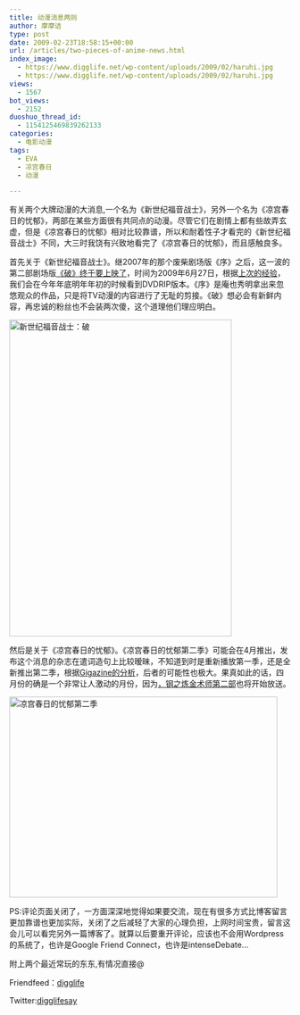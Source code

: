 ```yaml
---
title: 动漫消息两则
author: 摩摩诘
type: post
date: 2009-02-23T18:58:15+00:00
url: /articles/two-pieces-of-anime-news.html
index_image:
  - https://www.digglife.net/wp-content/uploads/2009/02/haruhi.jpg
  - https://www.digglife.net/wp-content/uploads/2009/02/haruhi.jpg
views:
  - 1567
bot_views:
  - 2152
duoshuo_thread_id:
  - 1154125469839262133
categories:
  - 电影动漫
tags:
  - EVA
  - 凉宫春日
  - 动漫

---
```

有关两个大牌动漫的大消息,一个名为《新世纪福音战士》，另外一个名为《凉宫春日的忧郁》，两部在某些方面很有共同点的动漫。尽管它们在剧情上都有些故弄玄虚，但是《凉宫春日的忧郁》相对比较靠谱，所以和耐着性子才看完的《新世纪福音战士》不同，大三时我饶有兴致地看完了《凉宫春日的忧郁》，而且感触良多。

<!--more-->

首先关于《新世纪福音战士》。继2007年的那个废柴剧场版《序》之后，这一波的第二部剧场版<a href="http://www.evangelion.co.jp/" target="_blank">《破》终于要上映了</a>，时间为2009年6月27日，根据<a href="http://www.verycd.com/topics/266403/" target="_blank">上次的经验</a>，我们会在今年年底明年年初的时候看到DVDRIP版本。《序》是庵也秀明拿出来忽悠观众的作品，只是将TV动漫的内容进行了无耻的剪接。《破》想必会有新鲜内容，再忠诚的粉丝也不会装两次傻，这个道理他们理应明白。

<img class="alignnone size-full wp-image-2925" title="新世纪福音战士：破" src="https://www.digglife.net/wp-content/uploads/2009/02/eva.png" alt="新世纪福音战士：破" width="398" height="568" />

然后是关于《凉宫春日的忧郁》。《凉宫春日的忧郁第二季》可能会在4月推出，发布这个消息的杂志在遣词造句上比较暧昧，不知道到时是重新播放第一季，还是全新推出第二季，根据<a href="http://gigazine.net/index.php?/news/comments/20090209_haruhi_2nd_expect/" target="_blank">Gigazine的分析</a>，后者的可能性也极大。果真如此的话，四月份的确是一个非常让人激动的月份，因为<a title="钢之炼金术师TV动画第二部2009年4月开始放送" href="https://www.digglife.net/articles/fullmetal-alchemist-new-series.html" target="_blank">，钢之炼金术师第二部</a>也将开始放送。

<img class="alignnone size-full wp-image-2926" title="凉宫春日的忧郁第二季" src="https://www.digglife.net/wp-content/uploads/2009/02/haruhi_2nd.jpg" alt="凉宫春日的忧郁第二季" width="480" height="360" />

PS:评论页面关闭了，一方面深深地觉得如果要交流，现在有很多方式比博客留言更加靠谱也更加实际，关闭了之后减轻了大家的心理负担，上网时间宝贵，留言这会儿可以看完另外一篇博客了。就算以后要重开评论，应该也不会用Wordpress的系统了，也许是Google Friend Connect，也许是intenseDebate&#8230;

附上两个最近常玩的东东,有情况直接@

Friendfeed：<a href="http://friendfeed.com/digglife" target="_blank">digglife</a>

Twitter:[digglifesay][1]

 [1]: http://twitter.com/digglifesay
